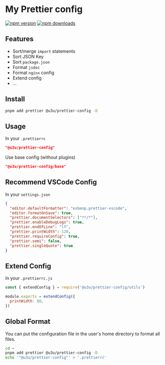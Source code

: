# My Prettier config

[![npm version](https://badgen.net/npm/v/@u3u/prettier-config)](https://npm.im/@u3u/prettier-config) [![npm downloads](https://badgen.net/npm/dm/@u3u/prettier-config)](https://npm.im/@u3u/prettier-config)

## Features

- Sort/merge `import` statements
- Sort JSON Key
- Sort `package.json`
- Format `jsdoc`
- Format `nginx` config
- Extend config
- ...

## Install

```sh
pnpm add prettier @u3u/prettier-config -D
```

## Usage

In your `.prettierrc`

```json
"@u3u/prettier-config"
```

Use base config (without plugins)

```json
"@u3u/prettier-config/base"
```

## Recommend VSCode Config

In your `settings.json`

```json
{
  "editor.defaultFormatter": "esbenp.prettier-vscode",
  "editor.formatOnSave": true,
  "prettier.documentSelectors": ["**/*"],
  "prettier.enableDebugLogs": true,
  "prettier.endOfLine": "lf",
  "prettier.printWidth": 120,
  "prettier.requireConfig": true,
  "prettier.semi": false,
  "prettier.singleQuote": true
}
```

## Extend Config

In your `.prettierrc.js`

```js
const { extendConfig } = require('@u3u/prettier-config/utils')

module.exports = extendConfig({
  printWidth: 80,
})
```

## Global Format

You can put the configuration file in the user's home directory to format all files.

```sh
cd ~
pnpm add prettier @u3u/prettier-config -D
echo '"@u3u/prettier-config"' > '.prettierrc'
```
